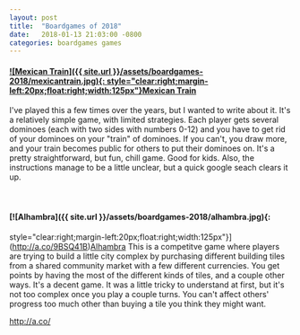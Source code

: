 ```yaml
---
layout: post
title:  "Boardgames of 2018"
date:   2018-01-13 21:03:00 -0800
categories: boardgames games
---
```



#### [![Mexican Train]({{ site.url }}/assets/boardgames-2018/mexicantrain.jpg){: style="clear:right;margin-left:20px;float:right;width:125px"}](http://a.co/8msWVcY)[Mexican Train](http://a.co/ccGzGpt)
I've played this a few times over the years, but I wanted to write about it. It's a relatively simple game, with limited strategies. Each player gets several dominoes (each with two sides with numbers 0-12) and you have to get rid of your dominoes on your "train" of dominoes. If you can't, you draw more, and your train becomes public for others to put their dominoes on. It's a pretty straightforward, but fun, chill game. Good for kids. Also, the instructions manage to be a little unclear, but a quick google seach clears it up.<br/><br/><br/>

#### [![Alhambra]({{ site.url }}/assets/boardgames-2018/alhambra.jpg){:
style="clear:right;margin-left:20px;float:right;width:125px"}](http://a.co/9BSQ41B)[Alhambra](http://a.co/9BSQ41B)
This is a competitve game where players are trying to build a little city complex by purchasing different building tiles from a shared community market with a few different currencies. You get points by having the most of the different kinds of tiles, and a couple other ways. It's a decent game. It was a little tricky to understand at first, but it's not too complex once you play a couple turns. You can't affect others' progress too much other than buying a tile you think they might want.

http://a.co/ 